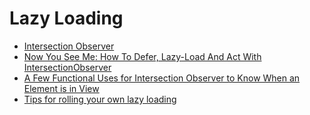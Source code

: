
# Lazy Loading

- [Intersection Observer](https://w3c.github.io/IntersectionObserver/)
- [Now You See Me: How To Defer, Lazy-Load And Act With IntersectionObserver](https://www.smashingmagazine.com/2018/01/deferring-lazy-loading-intersection-observer-api/)
- [A Few Functional Uses for Intersection Observer to Know When an Element is in View](https://css-tricks.com/a-few-functional-uses-for-intersection-observer-to-know-when-an-element-is-in-view/)
- [Tips for rolling your own lazy loading](https://css-tricks.com/tips-for-rolling-your-own-lazy-loading/)

